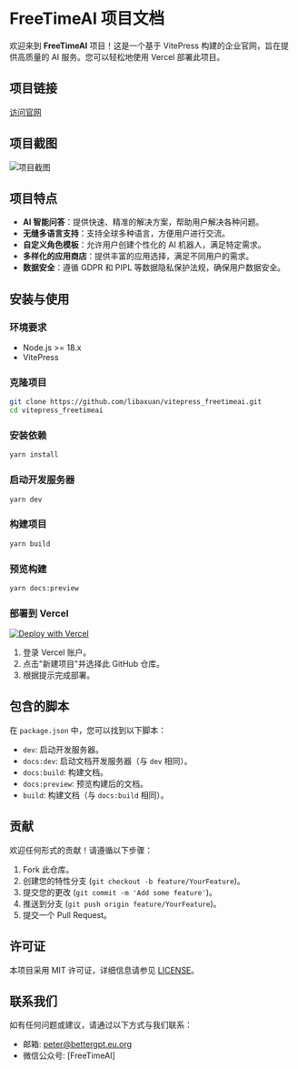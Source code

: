 # FreeTimeAI 项目文档

欢迎来到 **FreeTimeAI** 项目！这是一个基于 VitePress 构建的企业官网，旨在提供高质量的 AI 服务。您可以轻松地使用 Vercel 部署此项目。

## 项目链接
[访问官网](https://freetimeai.gptnav.eu.org)

## 项目截图

![项目截图](https://musictops.eu.org/file/1736757763105_20250113163909.jpg)

## 项目特点

- **AI 智能问答**：提供快速、精准的解决方案，帮助用户解决各种问题。
- **无缝多语言支持**：支持全球多种语言，方便用户进行交流。
- **自定义角色模板**：允许用户创建个性化的 AI 机器人，满足特定需求。
- **多样化的应用商店**：提供丰富的应用选择，满足不同用户的需求。
- **数据安全**：遵循 GDPR 和 PIPL 等数据隐私保护法规，确保用户数据安全。

## 安装与使用

### 环境要求

- Node.js >= 18.x
- VitePress

### 克隆项目

```bash
git clone https://github.com/libaxuan/vitepress_freetimeai.git
cd vitepress_freetimeai
```

### 安装依赖

```bash
yarn install
```

### 启动开发服务器

```bash
yarn dev
```

### 构建项目

```bash
yarn build
```

### 预览构建

```bash
yarn docs:preview
```

### 部署到 Vercel

[![Deploy with Vercel](https://vercel.com/button)](https://vercel.com/new/git/external?repository-url=https://github.com/libaxuan/vitepress_freetimeai)

1. 登录 Vercel 账户。
2. 点击"新建项目"并选择此 GitHub 仓库。
3. 根据提示完成部署。

## 包含的脚本

在 `package.json` 中，您可以找到以下脚本：

- `dev`: 启动开发服务器。
- `docs:dev`: 启动文档开发服务器（与 `dev` 相同）。
- `docs:build`: 构建文档。
- `docs:preview`: 预览构建后的文档。
- `build`: 构建文档（与 `docs:build` 相同）。

## 贡献

欢迎任何形式的贡献！请遵循以下步骤：

1. Fork 此仓库。
2. 创建您的特性分支 (`git checkout -b feature/YourFeature`)。
3. 提交您的更改 (`git commit -m 'Add some feature'`)。
4. 推送到分支 (`git push origin feature/YourFeature`)。
5. 提交一个 Pull Request。

## 许可证

本项目采用 MIT 许可证，详细信息请参见 [LICENSE](LICENSE)。

## 联系我们

如有任何问题或建议，请通过以下方式与我们联系：

- 邮箱: peter@bettergpt.eu.org
- 微信公众号: [FreeTimeAI]